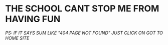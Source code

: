# THE SCHOOL CANT STOP ME FROM HAVING FUN
*PS:* *IF IT SAYS SUM LIKE "404 PAGE NOT FOUND" JUST CLICK ON GOT TO HOME SITE*
